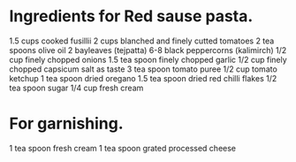 # Ingredients for Red sause pasta.

1.5 cups cooked fusillii
2 cups blanched and finely cutted tomatoes
2 tea spoons olive oil
2 bayleaves (tejpatta)
6-8 black peppercorns (kalimirch)
1/2 cup finely chopped onions
1.5 tea spoon finely chopped garlic
1/2 cup finely chopped capsicum
salt as taste
3 tea spoon tomato puree
1/2 cup tomato ketchup
1 tea spoon dried oregano
1.5 tea spoon dried red chilli flakes
1/2 tea spoon sugar
1/4 cup fresh cream

# For garnishing.

1 tea spoon fresh cream 
1 tea spoon grated processed cheese